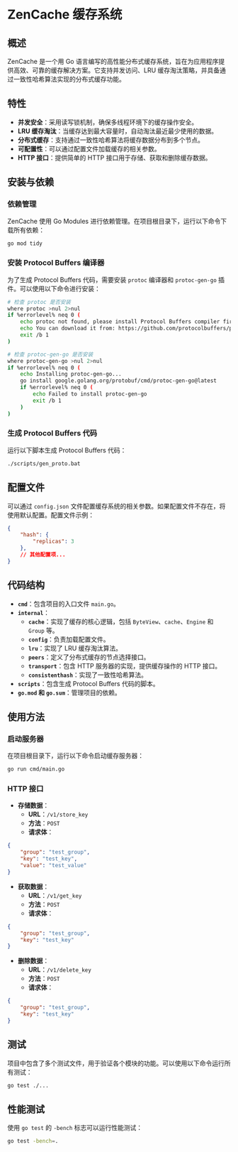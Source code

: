 # ZenCache 缓存系统

## 概述
ZenCache 是一个用 Go 语言编写的高性能分布式缓存系统，旨在为应用程序提供高效、可靠的缓存解决方案。它支持并发访问、LRU 缓存淘汰策略，并具备通过一致性哈希算法实现的分布式缓存功能。

## 特性
- **并发安全**：采用读写锁机制，确保多线程环境下的缓存操作安全。
- **LRU 缓存淘汰**：当缓存达到最大容量时，自动淘汰最近最少使用的数据。
- **分布式缓存**：支持通过一致性哈希算法将缓存数据分布到多个节点。
- **可配置性**：可以通过配置文件加载缓存的相关参数。
- **HTTP 接口**：提供简单的 HTTP 接口用于存储、获取和删除缓存数据。

## 安装与依赖
### 依赖管理
ZenCache 使用 Go Modules 进行依赖管理。在项目根目录下，运行以下命令下载所有依赖：
```sh
go mod tidy
```

### 安装 Protocol Buffers 编译器
为了生成 Protocol Buffers 代码，需要安装 `protoc` 编译器和 `protoc-gen-go` 插件。可以使用以下命令进行安装：
```sh
# 检查 protoc 是否安装
where protoc >nul 2>nul
if %errorlevel% neq 0 (
    echo protoc not found, please install Protocol Buffers compiler first
    echo You can download it from: https://github.com/protocolbuffers/protobuf/releases
    exit /b 1
)

# 检查 protoc-gen-go 是否安装
where protoc-gen-go >nul 2>nul
if %errorlevel% neq 0 (
    echo Installing protoc-gen-go...
    go install google.golang.org/protobuf/cmd/protoc-gen-go@latest
    if %errorlevel% neq 0 (
        echo Failed to install protoc-gen-go
        exit /b 1
    )
)
```

### 生成 Protocol Buffers 代码
运行以下脚本生成 Protocol Buffers 代码：
```sh
./scripts/gen_proto.bat
```

## 配置文件
可以通过 `config.json` 文件配置缓存系统的相关参数。如果配置文件不存在，将使用默认配置。配置文件示例：
```json
{
    "hash": {
        "replicas": 3
    },
    // 其他配置项...
}
```

## 代码结构
- **`cmd`**：包含项目的入口文件 `main.go`。
- **`internal`**：
  - **`cache`**：实现了缓存的核心逻辑，包括 `ByteView`、`cache`、`Engine` 和 `Group` 等。
  - **`config`**：负责加载配置文件。
  - **`lru`**：实现了 LRU 缓存淘汰算法。
  - **`peers`**：定义了分布式缓存的节点选择接口。
  - **`transport`**：包含 HTTP 服务器的实现，提供缓存操作的 HTTP 接口。
  - **`consistenthash`**：实现了一致性哈希算法。
- **`scripts`**：包含生成 Protocol Buffers 代码的脚本。
- **`go.mod` 和 `go.sum`**：管理项目的依赖。

## 使用方法
### 启动服务器
在项目根目录下，运行以下命令启动缓存服务器：
```sh
go run cmd/main.go
```

### HTTP 接口
- **存储数据**：
  - **URL**：`/v1/store_key`
  - **方法**：`POST`
  - **请求体**：
```json
{
    "group": "test_group",
    "key": "test_key",
    "value": "test_value"
}
```
- **获取数据**：
  - **URL**：`/v1/get_key`
  - **方法**：`POST`
  - **请求体**：
```json
{
    "group": "test_group",
    "key": "test_key"
}
```
- **删除数据**：
  - **URL**：`/v1/delete_key`
  - **方法**：`POST`
  - **请求体**：
```json
{
    "group": "test_group",
    "key": "test_key"
}
```

## 测试
项目中包含了多个测试文件，用于验证各个模块的功能。可以使用以下命令运行所有测试：
```sh
go test ./...
```

## 性能测试
使用 `go test` 的 `-bench` 标志可以运行性能测试：
```sh
go test -bench=.
```
